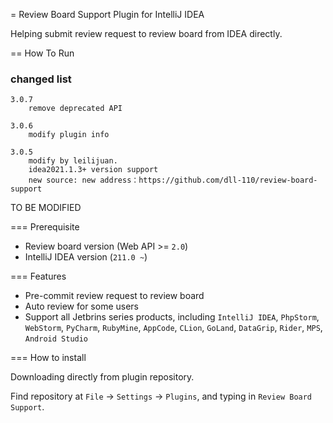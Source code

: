 = Review Board Support Plugin for IntelliJ IDEA

Helping submit review request to review board from IDEA directly.

== How To Run

### changed list
    3.0.7
        remove deprecated API

    3.0.6
        modify plugin info

    3.0.5
        modify by leilijuan.
        idea2021.1.3+ version support
        new source: new address：https://github.com/dll-110/review-board-support

TO BE MODIFIED

=== Prerequisite

* Review board version (Web API &gt;= `2.0`)
* IntelliJ IDEA version (`211.0 ~`)

=== Features

* Pre-commit review request to review board
* Auto review for some users
* Support all Jetbrins series products, including `IntelliJ IDEA`, `PhpStorm`, `WebStorm`, `PyCharm`, `RubyMine`, `AppCode`, `CLion`, `GoLand`, `DataGrip`, `Rider`, `MPS`, `Android Studio`

=== How to install

Downloading directly from plugin repository.

Find repository at `File` -&gt; `Settings` -&gt; `Plugins`, and typing in `Review Board Support`.
